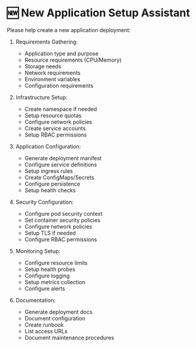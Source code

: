 # 🆕 New Application Setup Assistant

Please help create a new application deployment:

1. Requirements Gathering:
   - Application type and purpose
   - Resource requirements (CPU/Memory)
   - Storage needs
   - Network requirements
   - Environment variables
   - Configuration requirements

2. Infrastructure Setup:
   - Create namespace if needed
   - Setup resource quotas
   - Configure network policies
   - Create service accounts
   - Setup RBAC permissions

3. Application Configuration:
   - Generate deployment manifest
   - Configure service definitions
   - Setup ingress rules
   - Create ConfigMaps/Secrets
   - Configure persistence
   - Setup health checks

4. Security Configuration:
   - Configure pod security context
   - Set container security policies
   - Configure network policies
   - Setup TLS if needed
   - Configure RBAC permissions

5. Monitoring Setup:
   - Configure resource limits
   - Setup health probes
   - Configure logging
   - Setup metrics collection
   - Configure alerts

6. Documentation:
   - Generate deployment docs
   - Document configuration
   - Create runbook
   - List access URLs
   - Document maintenance procedures 